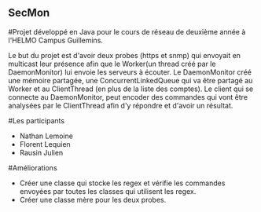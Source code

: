 ## SecMon
#Projet développé en Java pour le cours de réseau de deuxième année à l'HELMO Campus Guillemins.

Le but du projet est d'avoir deux probes (https et snmp) qui envoyait en multicast leur présence afin que le Worker(un thread créé par le DaemonMonitor) lui envoie les serveurs à écouter. Le DaemonMonitor créé une mémoire partagée, une ConcurrentLinkedQueue qui va être partagé au Worker et au ClientThread (en plus de la liste des comptes). Le client qui se connecte au DaemonMonitor, peut encoder des commandes qui vont être analysées par le ClientThread afin d'y répondre et d'avoir un résultat. 

#Les participants
- Nathan Lemoine
- Florent Lequien
- Rausin Julien

#Améliorations
- Créer une classe qui stocke les regex et vérifie les commandes envoyées par toutes les classes qui utilisent les regex.
- Créer une classe mère pour les deux probes.
